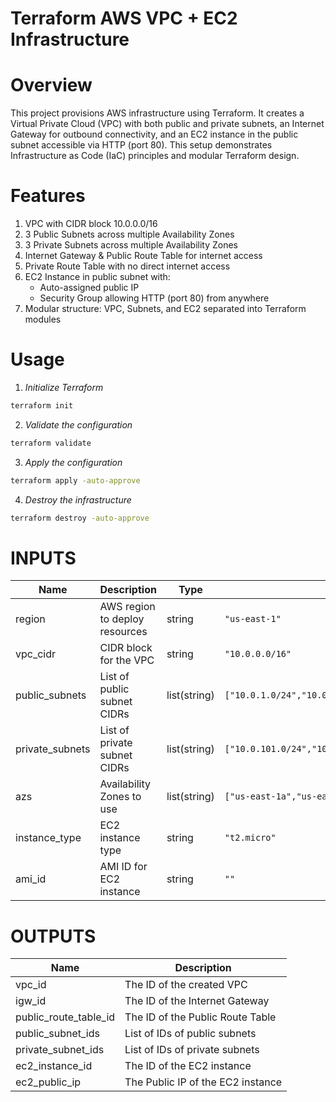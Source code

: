 # Terraform AWS VPC + EC2 Infrastructure

# Overview
This project provisions AWS infrastructure using Terraform.
It creates a Virtual Private Cloud (VPC) with both public and private subnets, an Internet Gateway for outbound connectivity, and an EC2 instance in the public subnet accessible via HTTP (port 80).
This setup demonstrates Infrastructure as Code (IaC) principles and modular Terraform design.

# Features
1. VPC with CIDR block 10.0.0.0/16
2. 3 Public Subnets across multiple Availability Zones
3. 3 Private Subnets across multiple Availability Zones
4. Internet Gateway & Public Route Table for internet access
5. Private Route Table with no direct internet access
6. EC2 Instance in public subnet with:
   - Auto-assigned public IP
   - Security Group allowing HTTP (port 80) from anywhere
7. Modular structure: VPC, Subnets, and EC2 separated into Terraform modules

# Usage
1. *Initialize Terraform*
```sh
terraform init
```

2. *Validate the configuration*
```sh
terraform validate
```

3. *Apply the configuration*
```sh
terraform apply -auto-approve
```

4. *Destroy the infrastructure*
```sh
terraform destroy -auto-approve
```

# INPUTS

| Name             | Description                    | Type         | Default                                             | Required               |
| ---------------- | ------------------------------ | ------------ | --------------------------------------------------- | ---------------------- |
| region           | AWS region to deploy resources | string       | `"us-east-1"`                                       | no                     |
| vpc\_cidr        | CIDR block for the VPC         | string       | `"10.0.0.0/16"`                                     | no                     |
| public\_subnets  | List of public subnet CIDRs    | list(string) | `["10.0.1.0/24","10.0.2.0/24","10.0.3.0/24"]`       | no                     |
| private\_subnets | List of private subnet CIDRs   | list(string) | `["10.0.101.0/24","10.0.102.0/24","10.0.103.0/24"]` | no                     |
| azs              | Availability Zones to use      | list(string) | `["us-east-1a","us-east-1b","us-east-1c"]`          | no                     |
| instance\_type   | EC2 instance type              | string       | `"t2.micro"`                                        | no                     |
| ami\_id          | AMI ID for EC2 instance        | string       | `""`                                                | yes (must be provided) |

# OUTPUTS

| Name                     | Description                       |
| ------------------------ | --------------------------------- |
| vpc\_id                  | The ID of the created VPC         |
| igw\_id                  | The ID of the Internet Gateway    |
| public\_route\_table\_id | The ID of the Public Route Table  |
| public\_subnet\_ids      | List of IDs of public subnets     |
| private\_subnet\_ids     | List of IDs of private subnets    |
| ec2\_instance\_id        | The ID of the EC2 instance        |
| ec2\_public\_ip          | The Public IP of the EC2 instance |
